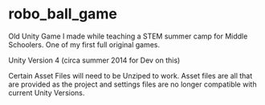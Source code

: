 # robo_ball_game
Old Unity Game I made while teaching a STEM summer camp for Middle Schoolers. One of my first full original games.

Unity Version 4 (circa summer 2014 for Dev on this)

Certain Asset Files will need to be Unziped to work.
Asset files are all that are provided as the project and settings files are no longer compatible with current Unity Versions. 

